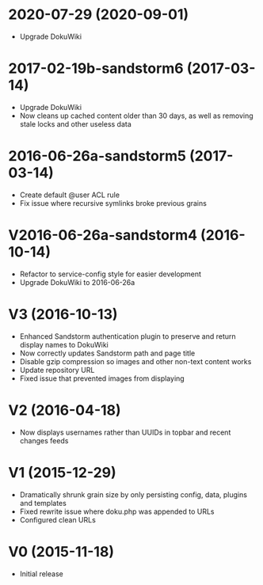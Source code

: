 # 2020-07-29 (2020-09-01)

 * Upgrade DokuWiki

# 2017-02-19b-sandstorm6 (2017-03-14)

 * Upgrade DokuWiki
 * Now cleans up cached content older than 30 days, as well as removing stale locks and other useless data

# 2016-06-26a-sandstorm5 (2017-03-14)

 * Create default @user ACL rule
 * Fix issue where recursive symlinks broke previous grains

# V2016-06-26a-sandstorm4 (2016-10-14)

 * Refactor to service-config style for easier development
 * Upgrade DokuWiki to 2016-06-26a

# V3 (2016-10-13)

 * Enhanced Sandstorm authentication plugin to preserve and return display names to DokuWiki
 * Now correctly updates Sandstorm path and page title
 * Disable gzip compression so images and other non-text content works
 * Update repository URL
 * Fixed issue that prevented images from displaying

# V2 (2016-04-18)

 * Now displays usernames rather than UUIDs in topbar and recent changes feeds

# V1 (2015-12-29)

 * Dramatically shrunk grain size by only persisting config, data, plugins and templates
 * Fixed rewrite issue where doku.php was appended to URLs
 * Configured clean URLs

# V0 (2015-11-18)

 * Initial release
